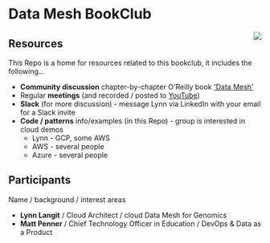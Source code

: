 # Data Mesh BookClub

<img src="https://learning.oreilly.com/library/cover/9781492092384/250w/" align=right>

## Resources

This Repo is a home for resources related to this bookclub, it includes the following...

- **Community discussion** chapter-by-chapter O'Reilly book ['Data Mesh'](https://www.oreilly.com/library/view/data-mesh/9781492092384/)
- Regular **meetings** (and recorded / posted to [YouTube](https://www.youtube.com/playlist?list=PL4Q4HssKcxYunGOPCphuUmilOhIrN-JUq))
- **Slack** (for more discussion) - message Lynn via LinkedIn with your email for a Slack invite
- **Code / patterns** info/examples (in this Repo) - group is interested in cloud demos
    - Lynn - GCP, some AWS
    - AWS - several people
    - Azure - several people

## Participants

Name / background / interest areas
- **Lynn Langit** / Cloud Architect / cloud Data Mesh for Genomics
- **Matt Penner** / Chief Technology Officer in Education / DevOps & Data as a Product
